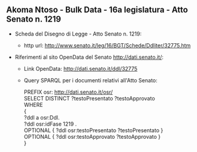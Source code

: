 ## Akoma Ntoso - Bulk Data - 16a legislatura - Atto Senato n. 1219 ##

* Scheda del Disegno di Legge - Atto Senato n. 1219:
	* http url: http://www.senato.it/leg/16/BGT/Schede/Ddliter/32775.htm

* Riferimenti al sito OpenData del Senato http://dati.senato.it/:
	* Link OpenData: http://dati.senato.it/ddl/32775
	* Query SPARQL per i documenti relativi all'Atto Senato:

        PREFIX osr: <http://dati.senato.it/osr/>  
		SELECT DISTINCT ?testoPresentato ?testoApprovato  
		WHERE  
		{  
		    ?ddl a osr:Ddl.  
		    ?ddl osr:idFase 1219 .  
		    OPTIONAL { ?ddl osr:testoPresentato ?testoPresentato }  
		    OPTIONAL { ?ddl osr:testoApprovato ?testoApprovato }  
		}
		